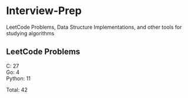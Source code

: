 # Interview-Prep
LeetCode Problems, Data Structure Implementations, and other tools for studying algorithms

## LeetCode Problems
C:      27<br/>
Go:     4<br/>
Python: 11<br/>

Total:  42
